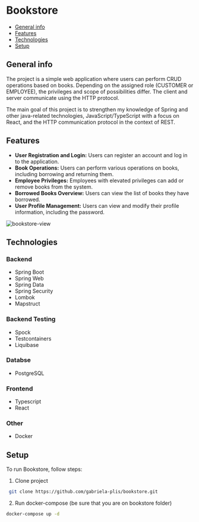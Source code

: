 # Bookstore
* [General info](#general-info)
* [Features](#features)
* [Technologies](#technologies)
* [Setup](#setup)

## General info
<p>The project is a simple web application where users can perform CRUD operations based on books. Depending on the assigned role (CUSTOMER or EMPLOYEE), the privileges and scope of possibilities differ. The client and server communicate using the HTTP protocol.</p>
<p>The main goal of this project is to strengthen my knowledge of Spring and other java-related technologies, JavaScript/TypeScript with a focus on React, and the HTTP communication protocol in the context of REST.</p>

## Features
<ul>
  <li><b>User Registration and Login:</b> Users can register an account and log in to the application.</li>
  <li><b>Book Operations:</b> Users can perform various operations on books, including borrowing and returning them.</li>
  <li><b>Employee Privileges:</b> Employees with elevated privileges can add or remove books from the system.</li>
  <li><b>Borrowed Books Overview:</b> Users can view the list of books they have borrowed.</li>
  <li><b>User Profile Management:</b> Users can view and modify their profile information, including the password.</li>
</ul>

![bookstore-view](https://github.com/gabriela-plis/bookstore/assets/102433197/6ee5a3db-d926-4e6d-9b42-125bdddb68b3)

## Technologies

### Backend
<ul>
  <li>Spring Boot</li>
  <li>Spring Web</li>
  <li>Spring Data</li>
  <li>Spring Security</li>
  <li>Lombok</li>
  <li>Mapstruct</li>
</ul>

### Backend Testing
<ul>
  <li>Spock</li>
  <li>Testcontainers</li>
  <li>Liquibase</li>
</ul>

### Databse
<ul>
  <li>PostgreSQL</li>
</ul>

### Frontend
<ul>
  <li>Typescript</li>
  <li>React</li>
</ul>

### Other
<ul>
  <li>Docker</li>
</ul>

## Setup
To run Bookstore, follow steps:
1. Clone project

  ``` bash      
   git clone https://github.com/gabriela-plis/bookstore.git
  ```
2.  Run docker-compose (be sure that you are on bookstore folder)

  ``` bash
  docker-compose up -d
  ```

